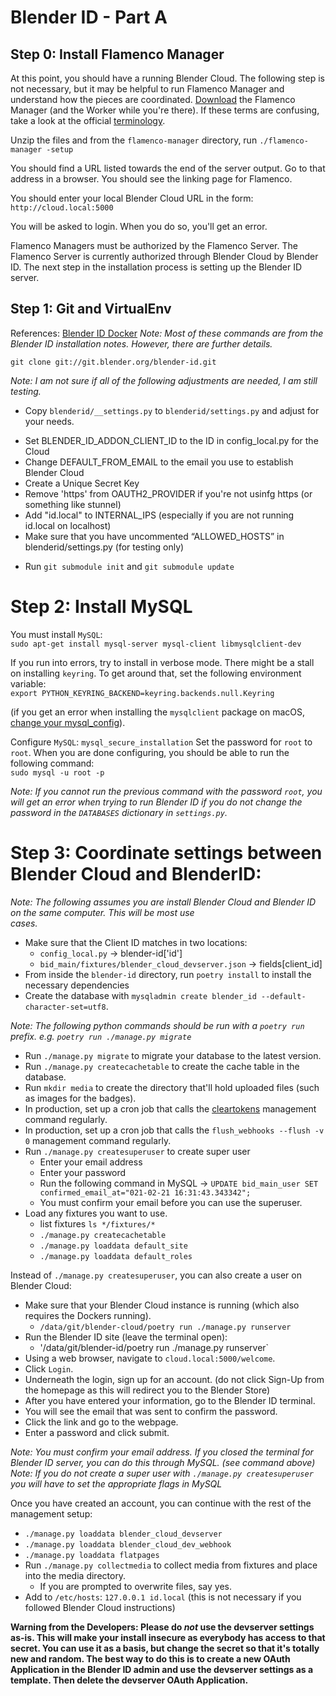 # Blender ID - Part A

## Step 0: Install Flamenco Manager

At this point, you should have a running Blender Cloud. The following step is not necessary, but it may be helpful to run Flamenco Manager and understand how the pieces are coordinated. [Download](https://www.flamenco.io/download/) the Flamenco Manager (and the Worker while you're there). If these terms are confusing, take a look at the official [terminology](https://www.flamenco.io/docs/user_manual/terminology/).    

Unzip the files and from the `flamenco-manager` directory, run `./flamenco-manager -setup`    

You should find a URL listed towards the end of the server output. Go to that address in a browser. You should see the linking page for Flamenco.

You should enter your local Blender Cloud URL in the form:     
`http://cloud.local:5000`

You will be asked to login. When you do so, you'll get an error. 

Flamenco Managers must be authorized by the Flamenco Server. The Flamenco Server is currently authorized through Blender Cloud by Blender ID. The next step in the installation process is setting up the Blender ID server.    

## Step 1: Git and VirtualEnv
References: [Blender ID Docker](https://developer.blender.org/diffusion/BID/browse/master/docker/)
*Note: Most of these commands are from the Blender ID installation notes. However, there are further details.*

`git clone git://git.blender.org/blender-id.git`

*Note: I am not sure if all of the following adjustments are needed, I am still testing.*    

- Copy `blenderid/__settings.py` to `blenderid/settings.py` and adjust for your needs.    
 * Set BLENDER_ID_ADDON_CLIENT_ID to the ID in config_local.py for the Cloud    
 * Change DEFAULT_FROM_EMAIL to the email you use to establish Blender Cloud    
 * Create a Unique Secret Key    
 * Remove 'https' from OAUTH2_PROVIDER if you're not usinfg https (or something like stunnel)    
 * Add "id.local" to INTERNAL_IPS (especially if you are not running id.local on localhost)    
 * Make sure that you have uncommented “ALLOWED_HOSTS” in blenderid/settings.py (for testing only)    

- Run `git submodule init` and `git submodule update`    

# Step 2: Install MySQL
You must install `MySQL`:    
`sudo apt-get install mysql-server mysql-client libmysqlclient-dev`

If you run into errors, try to install in verbose mode. 
There might be a stall on installing `keyring`. To get around that, set the following environment variable:    
`export PYTHON_KEYRING_BACKEND=keyring.backends.null.Keyring`

(if you get an error when installing the `mysqlclient` package on macOS,
  [change your mysql_config](https://github.com/PyMySQL/mysqlclient-python#note-about-bug-of-mysql-connectorc-on-macos)).


Configure `MySQL`:
`mysql_secure_installation`
Set the password for `root` to `root`.
When you are done configuring, you should be able to run the following command:    
`sudo mysql -u root -p`

*Note: If you cannot run the previous command with the password `root`, you will get an error when trying to run Blender ID if you do not change the password in the `DATABASES` dictionary in `settings.py`.*

# Step 3: Coordinate settings between Blender Cloud and BlenderID:

*Note: The following assumes you are install Blender Cloud and Blender ID on the same computer. This will be most use \
cases.*

- Make sure that the Client ID matches in two locations:
  *  `config_local.py` -> blender-id['id'] 
  *  `bid_main/fixtures/blender_cloud_devserver.json` -> fields[client_id]
- From inside the `blender-id` directory, run `poetry install` to install the necessary dependencies
- Create the database with `mysqladmin create blender_id --default-character-set=utf8`.

*Note: The following python commands should be run with a `poetry run` prefix. e.g. `poetry run ./manage.py migrate`*

- Run `./manage.py migrate` to migrate your database to the latest version.
- Run `./manage.py createcachetable` to create the cache table in the database.
- Run `mkdir media` to create the directory that'll hold uploaded files
  (such as images for the badges).
- In production, set up a cron job that calls the
  [cleartokens](https://django-oauth-toolkit.readthedocs.io/en/latest/management_commands.html#cleartokens)
  management command regularly.
- In production, set up a cron job that calls the `flush_webhooks --flush -v 0` management command
  regularly.
- Run `./manage.py createsuperuser` to create super user
  * Enter your email address
  * Enter your password
  * Run the following command in MySQL -> `UPDATE bid_main_user SET confirmed_email_at="021-02-21 16:31:43.343342";`
  * You must confirm your email before you can use the superuser.
- Load any fixtures you want to use.
   - list fixtures  `ls */fixtures/*`
   - `./manage.py createcachetable`
   - `./manage.py loaddata default_site`
   - `./manage.py loaddata default_roles`

Instead of `./manage.py createsuperuser`, you can also create a user on Blender Cloud:
- Make sure that your Blender Cloud instance is running (which also requires the Dockers running).
  * `/data/git/blender-cloud/poetry run ./manage.py runserver`
- Run the Blender ID site (leave the terminal open):
  * '/data/git/blender-id/poetry run ./manage.py runserver`
- Using a web browser, navigate to `cloud.local:5000/welcome`.
- Click `Login`.
- Underneath the login, sign up for an account. (do not click Sign-Up from the homepage as this will redirect you to the Blender Store)
- After you have entered your information, go to the Blender ID terminal.
- You will see the email that was sent to confirm the password.
- Click the link and go to the webpage.
- Enter a password and click submit.

*Note: You must confirm your email address. If you closed the terminal for Blender ID server, you can do this through MySQL. (see command above)*
*Note: If you do not create a super user with `./manage.py createsuperuser` you will have to set the appropriate flags in MySQL*

Once you have created an account, you can continue with the rest of the management setup:
   - `./manage.py loaddata blender_cloud_devserver`
   - `./manage.py loaddata blender_cloud_dev_webhook`
   - `./manage.py loaddata flatpages`
- Run `./manage.py collectmedia` to collect media from fixtures and place into the media directory.
  * If you are prompted to overwrite files, say yes.
- Add to `/etc/hosts`:  `127.0.0.1 id.local` (this is not necessary if you followed Blender Cloud instructions)

**Warning from the Developers: Please do *not* use the devserver settings as-is. This will make your install insecure as everybody has access to that secret. You can use it as a basis, but change the secret so that it's totally new and random. The best way to do this is to create a new OAuth Application in the Blender ID admin and use the devserver settings as a template. Then delete the devserver OAuth Application.**    

